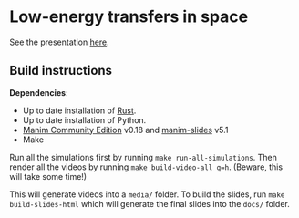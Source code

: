 # Low-energy transfers in space

See the presentation [here](https://lukechu10.github.io/interplanetary-transport-network/).

## Build instructions

**Dependencies**:

- Up to date installation of [Rust](https://www.rust-lang.org/).
- Up to date installation of Python.
- [Manim Community Edition](https://github.com/ManimCommunity/manim) v0.18 and [manim-slides](https://github.com/jeertmans/manim-slides) v5.1
- Make

Run all the simulations first by running `make run-all-simulations`.
Then render all the videos by running `make build-video-all q=h`. (Beware, this will take some time!)

This will generate videos into a `media/` folder. To build the slides, run `make build-slides-html` which will generate the final slides into the `docs/` folder.
